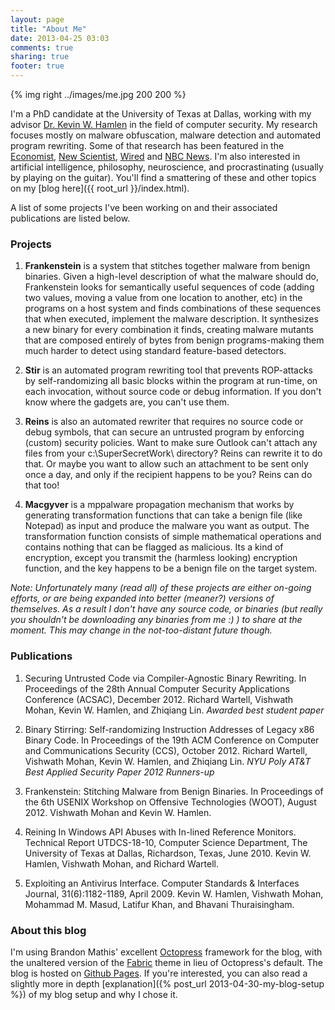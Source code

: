 ```yaml
---
layout: page
title: "About Me"
date: 2013-04-25 03:03
comments: true
sharing: true
footer: true
---
```


{% img right ../images/me.jpg 200 200 %}

I'm a PhD candidate at the University of Texas at Dallas, working with
my advisor [Dr. Kevin W. Hamlen](www.utdallas.edu/~hamlen) in the
field of computer security. My research focuses mostly on malware
obfuscation, malware detection and automated program rewriting. Some
of that research has been featured in the
[Economist](http://www.economist.com/node/21560839),
[New Scientist](http://www.newscientist.com/article/mg21528785.600-frankenstein-virus-creates-malware-by-pilfering-code.html),
[Wired](http://www.wired.co.uk/news/archive/2012-08/21/frankenstein-virus)
and
[NBC News](http://www.nbcnews.com/technology/technolog/frankenstein-virus-could-assemble-itself-app-snippets-959004). I'm
also interested in artificial intelligence, philosophy, neuroscience,
and procrastinating (usually by playing on the guitar). You'll find a
smattering of these and other topics on my [blog here]({{ root_url }}/index.html).

A list of some projects I've been working on and their associated
publications are listed below.


### Projects

1. **Frankenstein** is a system that stitches together malware from benign
   binaries. Given a high-level description of what the malware should
   do, Frankenstein looks for semantically useful sequences of code
   (adding two values, moving a value from one location to another,
   etc) in the programs on a host system and finds combinations of
   these sequences that when executed, implement the malware
   description. It synthesizes a new binary for every combination it
   finds, creating malware mutants that are composed entirely of bytes
   from benign programs-making them much harder to detect using
   standard feature-based detectors.

3. **Stir** is an automated program rewriting tool that prevents
   ROP-attacks by self-randomizing all basic blocks within the program
   at run-time, on each invocation, without source code or debug
   information. If you don't know where the gadgets are, you can't use
   them.

4. **Reins** is also an automated rewriter that requires no source code or
   debug symbols, that can secure an untrusted program by enforcing
   (custom) security policies. Want to make sure Outlook can't attach
   any files from your c:\SuperSecretWork\ directory? Reins can
   rewrite it to do that. Or maybe you want to allow such an
   attachment to be sent only once a day, and only if the recipient
   happens to be you? Reins can do that too!

2. **Macgyver** is a mppalware propagation mechanism that works by
   generating transformation functions that can take a benign file
   (like Notepad) as input and produce the malware you want as
   output. The transformation function consists of simple mathematical
   operations and contains nothing that can be flagged as
   malicious. Its a kind of encryption, except you transmit the
   (harmless looking) encryption function, and the key happens to be a
   benign file on the target system.

*Note: Unfortunately many (read all) of these projects are either
on-going efforts, or are being expanded into better (meaner?) versions
of themselves. As a result I don't have any source code, or binaries
(but really you shouldn't be downloading any binaries from me :) ) to
share at the moment. This may change in the not-too-distant future
though.*


### Publications

1. Securing Untrusted Code via Compiler-Agnostic Binary Rewriting. In
   Proceedings of the 28th Annual Computer Security Applications
   Conference (ACSAC), December 2012. Richard Wartell, Vishwath Mohan,
   Kevin W. Hamlen, and Zhiqiang Lin. *Awarded best student paper*

2. Binary Stirring: Self-randomizing Instruction Addresses of Legacy
   x86 Binary Code. In Proceedings of the 19th ACM Conference on
   Computer and Communications Security (CCS), October 2012. Richard
   Wartell, Vishwath Mohan, Kevin W. Hamlen, and Zhiqiang Lin. *NYU
   Poly AT&T Best Applied Security Paper 2012 Runners-up*

3. Frankenstein: Stitching Malware from Benign Binaries. In
   Proceedings of the 6th USENIX Workshop on Offensive Technologies
   (WOOT), August 2012. Vishwath Mohan and Kevin W. Hamlen.

4. Reining In Windows API Abuses with In-lined Reference
   Monitors. Technical Report UTDCS-18-10, Computer Science
   Department, The University of Texas at Dallas, Richardson, Texas,
   June 2010. Kevin W. Hamlen, Vishwath Mohan, and Richard Wartell.

5. Exploiting an Antivirus Interface. Computer Standards & Interfaces
   Journal, 31(6):1182-1189, April 2009. Kevin W. Hamlen, Vishwath
   Mohan, Mohammad M. Masud, Latifur Khan, and Bhavani Thuraisingham.


### About this blog

I'm using Brandon Mathis' excellent [Octopress](https://octopress.org)
framework for the blog, with the unaltered version of the
[Fabric](http://panks.me/blog/2013/01/new-octopress-theme-fabric/)
theme in lieu of Octopress's default. The blog is hosted on
[Github Pages](https://pages.github.com). If you're interested, you
can also read a slightly more in depth
[explanation]({% post_url 2013-04-30-my-blog-setup %})
of my blog setup and why I chose it.

